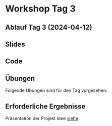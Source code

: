 # Workshop Tag 3

## Ablauf Tag 3 (2024-04-12)

## Slides

## Code

## Übungen

Folgende Übungen sind für den Tag vorgesehen:

## Erforderliche Ergebnisse

Präsentation der Projekt Idee
[siehe](https://github.com/florianwachs/AspNetWebservicesCourse/blob/main/course/00_exam/readme.md#vorstellung-der-projektidee-und-use-cases)
